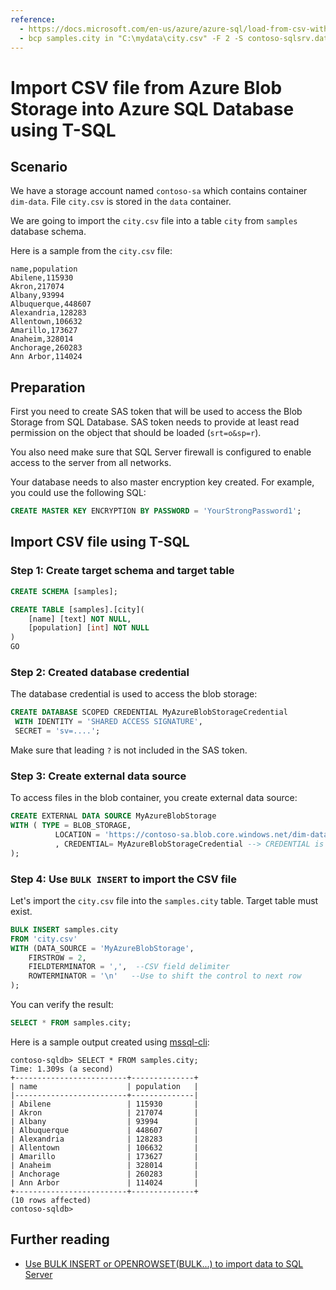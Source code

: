 ```yaml
---
reference:
  - https://docs.microsoft.com/en-us/azure/azure-sql/load-from-csv-with-bcp
  - bcp samples.city in "C:\mydata\city.csv" -F 2 -S contoso-sqlsrv.database.windows.net -d contoso-sqldb -U baobab -P contoso564-Pwd -q -c -t  ,
---
```


# Import CSV file from Azure Blob Storage into Azure SQL Database using T-SQL

## Scenario

We have a storage account named `contoso-sa` which contains container `dim-data`. File `city.csv` is stored in the `data` container.

We are going to import the `city.csv` file into a table `city` from `samples` database schema.

Here is a sample from the `city.csv` file:

```
name,population
Abilene,115930
Akron,217074
Albany,93994
Albuquerque,448607
Alexandria,128283
Allentown,106632
Amarillo,173627
Anaheim,328014
Anchorage,260283
Ann Arbor,114024
```

## Preparation

First you need to create SAS token that will be used to access the Blob Storage from SQL Database. SAS token needs to provide at least read permission on the object that should be loaded (`srt=o&sp=r`).

You also need make sure that SQL Server firewall is configured to enable access to the server from all networks.

Your database needs to also master encryption key created. For example, you could use the following SQL:

```sql
CREATE MASTER KEY ENCRYPTION BY PASSWORD = 'YourStrongPassword1';
```

## Import CSV file using T-SQL

### Step 1: Create target schema and target table

```sql
CREATE SCHEMA [samples];

CREATE TABLE [samples].[city](
	[name] [text] NOT NULL,
	[population] [int] NOT NULL
)
GO
```



### Step 2: Created database credential

The database credential is used to access the blob storage:

```sql
CREATE DATABASE SCOPED CREDENTIAL MyAzureBlobStorageCredential
 WITH IDENTITY = 'SHARED ACCESS SIGNATURE',
 SECRET = 'sv=....';
```

Make sure that leading `?` is not included in the SAS token.

### Step 3: Create external data source

To access files in the blob container, you create external data source:

```sql
CREATE EXTERNAL DATA SOURCE MyAzureBlobStorage
WITH ( TYPE = BLOB_STORAGE,
          LOCATION = 'https://contoso-sa.blob.core.windows.net/dim-data'
          , CREDENTIAL= MyAzureBlobStorageCredential --> CREDENTIAL is not required if a blob is configured for public (anonymous) access!
);
```



### Step 4: Use `BULK INSERT` to import the CSV file

Let's import the `city.csv` file into the `samples.city` table. Target table must exist.

```sql
BULK INSERT samples.city
FROM 'city.csv'
WITH (DATA_SOURCE = 'MyAzureBlobStorage',
    FIRSTROW = 2,
    FIELDTERMINATOR = ',',  --CSV field delimiter
    ROWTERMINATOR = '\n'   --Use to shift the control to next row
);
```

You can verify the result:

```sql
SELECT * FROM samples.city;
```

Here is a sample output created using [mssql-cli](https://docs.microsoft.com/en-us/sql/tools/mssql-cli?view=sql-server-ver15):

```
contoso-sqldb> SELECT * FROM samples.city;
Time: 1.309s (a second)
+-------------------------+--------------+
| name                    | population   |
|-------------------------+--------------|
| Abilene                 | 115930       |
| Akron                   | 217074       |
| Albany                  | 93994        |
| Albuquerque             | 448607       |
| Alexandria              | 128283       |
| Allentown               | 106632       |
| Amarillo                | 173627       |
| Anaheim                 | 328014       |
| Anchorage               | 260283       |
| Ann Arbor               | 114024       |
+-------------------------+--------------+
(10 rows affected)
contoso-sqldb>
```



## Further reading

* [Use BULK INSERT or OPENROWSET(BULK...) to import data to SQL Server](https://docs.microsoft.com/en-us/sql/relational-databases/import-export/import-bulk-data-by-using-bulk-insert-or-openrowset-bulk-sql-server?view=sql-server-ver15)

